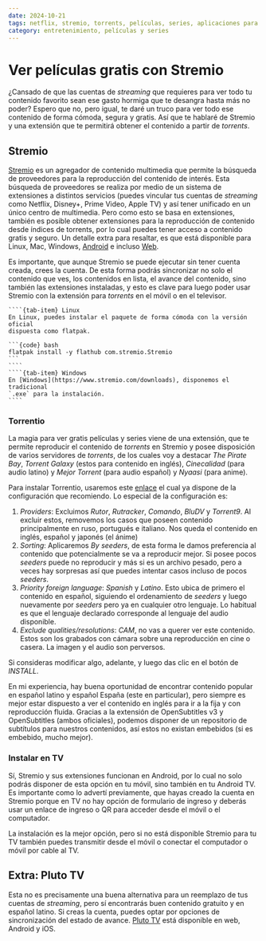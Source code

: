 ```yaml
---
date: 2024-10-21
tags: netflix, stremio, torrents, películas, series, aplicaciones para linux, aplicaciones para android, aplicaciones para windows
category: entretenimiento, películas y series
---
```


# Ver películas gratis con Stremio

¿Cansado de que las cuentas de _streaming_ que requieres para ver todo tu
contenido favorito sean ese gasto hormiga que te desangra hasta más no poder?
Espero que no, pero igual, te daré un truco para ver todo ese contenido de forma
cómoda, segura y gratis. Así que te hablaré de Stremio y una extensión que te
permitirá obtener el contenido a partir de *torrents*.

## Stremio

[Stremio](https://www.stremio.com/) es un agregador de contenido multimedia que
permite la búsqueda de proveedores para la reproducción del contenido de
interés. Esta búsqueda de proveedores se realiza por medio de un sistema de
extensiones a distintos servicios (puedes vincular tus cuentas de _streaming_
como Netflix, Disney+, Prime Video, Apple TV) y así tener unificado en un único
centro de multimedia. Pero como esto se basa en extensiones, también es posible
obtener extensiones para la reproducción de contenido desde índices de torrents,
por lo cual puedes tener acceso a contenido gratis y seguro. Un detalle extra
para resaltar, es que está disponible para Linux, Mac, Windows,
[Android](https://play.google.com/store/apps/details?id=com.stremio.one&hl=es_CO)
e incluso [Web](https://web.stremio.com/).

Es importante, que aunque Stremio se puede ejecutar sin tener cuenta creada,
crees la cuenta. De esta forma podrás sincronizar no solo el contenido que ves,
los contenidos en lista, el avance del contenido, sino también las extensiones
instaladas, y esto es clave para luego poder usar Stremio con la extensión para
*torrents* en el móvil o en el televisor.

`````{tab-set}
````{tab-item} Linux
En Linux, puedes instalar el paquete de forma cómoda con la versión oficial
dispuesta como flatpak.

```{code} bash
flatpak install -y flathub com.stremio.Stremio
```
````
````{tab-item} Windows
En [Windows](https://www.stremio.com/downloads), disponemos el tradicional
`.exe` para la instalación.
````
`````

### Torrentio

La magia para ver gratis películas y series viene de una extensión, que te
permite reproducir el contenido de *torrents* en Stremio y posee disposición de
varios servidores de *torrents*, de los cuales voy a destacar *The Pirate Bay*,
*Torrent Galaxy* (estos para contenido en inglés), *Cinecalidad* (para audio
latino) y *Mejor Torrent* (para audio español) y *Nyaasi* (para anime).

Para instalar Torrentio, usaremos este
[enlace](https://torrentio.strem.fun/providers=yts,eztv,rarbg,1337x,thepiratebay,kickasstorrents,torrentgalaxy,magnetdl,horriblesubs,nyaasi,tokyotosho,anidex,mejortorrent,wolfmax4k,cinecalidad%7Csort=seeders%7Clanguage=spanish,latino%7Cqualityfilter=cam/configure)
el cual ya dispone de la configuración que recomiendo. Lo especial de la
configuración es:

1. *Providers*: Excluimos *Rutor*, *Rutracker*, *Comando*, *BluDV* y *Torrent9*.
   Al excluir estos, removemos los casos que poseen contenido principalmente en
   ruso, portugués e italiano. Nos queda el contenido en inglés, español y
   japonés (el ánime)
2. *Sorting*: Aplicaremos *By seeders*, de esta forma le damos preferencia al
   contenido que potencialmente se va a reproducir mejor. Si posee pocos
   *seeders* puede no reproducir y más si es un archivo pesado, pero a veces hay
   sorpresas así que puedes intentar casos incluso de pocos *seeders*.
3. *Priority foreign language*: *Spanish* y *Latino*. Esto ubica de primero el
   contenido en español, siguiendo el ordenamiento de *seeders* y luego
   nuevamente por *seeders* pero ya en cualquier otro lenguaje. Lo habitual es
   que el lenguaje declarado corresponde al lenguaje del audio disponible.
4. *Exclude qualities/resolutions*: *CAM*, no vas a querer ver este contenido.
   Estos son los grabados con cámara sobre una reproducción en cine o casera. La
   imagen y el audio son perversos.

Si consideras modificar algo, adelante, y luego das clic en el botón de
*INSTALL*.

En mi experiencia, hay buena oportunidad de encontrar contenido popular en
español latino y español España (este en particular), pero siempre es mejor
estar dispuesto a ver el contenido en inglés para ir a la fija y con
reproducción fluida. Gracias a la extensión de OpenSubtitles v3 y OpenSubtitles
(ambos oficiales), podemos disponer de un repositorio de subtítulos para
nuestros contenidos, así estos no existan embebidos (si es embebido, mucho
mejor).

### Instalar en TV

Sí, Stremio y sus extensiones funcionan en Android, por lo cual no solo podrás
disponer de esta opción en tu móvil, sino también en tu Android TV. Es
importante como lo advertí previamente, que hayas creado la cuenta en Stremio
porque en TV no hay opción de formulario de ingreso y deberás usar un enlace de
ingreso o QR para acceder desde el móvil o el computador.

La instalación es la mejor opción, pero si no está disponible Stremio para tu TV
también puedes transmitir desde el móvil o conectar el computador o móvil por
cable al TV.

## Extra: Pluto TV

Esta no es precisamente una buena alternativa para un reemplazo de tus cuentas
de _streaming_, pero sí encontrarás buen contenido gratuito y en español latino.
Si creas la cuenta, puedes optar por opciones de sincronización del estado de
avance. [Pluto TV](https://www.pluto.tv/welcome) está disponible en web, Android
y iOS.
